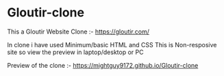 # Gloutir-clone

This a Gloutir Website Clone :- https://gloutir.com/

In clone i have used Minimum/basic HTML and CSS
This is Non-resposive site so view the preview in laptop/desktop or PC

Preview of the clone :- https://mightguy9172.github.io/Gloutir-clone
